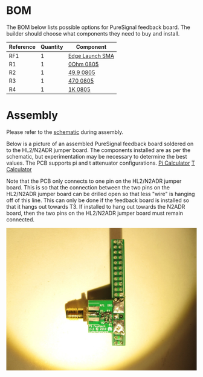 

# BOM

The BOM below lists possible options for PureSignal feedback board. The builder should choose what components they need to buy and install.



| Reference | Quantity | Component |
| --------- | -------- | --------- |
| RF1 | 1 | [Edge Launch SMA](https://www.digikey.com/product-detail/en/adam-tech/RF2-04A-T-00-50-G/2057-RF2-04A-T-00-50-G-ND) |
| R1 | 1 | [0Ohm 0805](https://www.digikey.com/product-detail/en/yageo/RC0805JR-070RL/311-0.0ARCT-ND) |
| R2 | 1 | [49.9 0805](https://www.digikey.com/product-detail/en/yageo/RC0805FR-0749R9L/311-49.9CRCT-ND) |
| R3 | 1 | [470 0805](https://www.digikey.com/product-detail/en/yageo/RC0805FR-07470RL/311-470CRCT-ND) |
| R4 | 1 | [1K 0805](https://www.digikey.com/product-detail/en/yageo/RC0805FR-071KL/311-1.00KCRCT-ND) |


# Assembly

Please refer to the [schematic](db9.pdf) during assembly. 

Below is a picture of an assembled PureSignal feedback board soldered on to the HL2/N2ADR jumper board. The components installed are as per the schematic, but experimentation may be necessary to determine the best values. The PCB supports pi and t attenuator configurations. 
[Pi Calculator](https://chemandy.com/calculators/matching-pi-attenuator-calculator.htm)
[T Calculator](https://chemandy.com/calculators/matching-t-attenuator-calculator.htm)

Note that the PCB only connects to one pin on the HL2/N2ADR jumper board. This is so that the connection between the two pins on the HL2/N2ADR jumper board can be drilled open so that less "wire" is hanging off of this line. This can only be done if the feedback board is installed so that it hangs out towards T3. If installed to hang out towards the N2ADR board, then the two pins on the HL2/N2ADR jumper board must remain connected.

![](../pictures/psfeedbackassembly.jpg)
